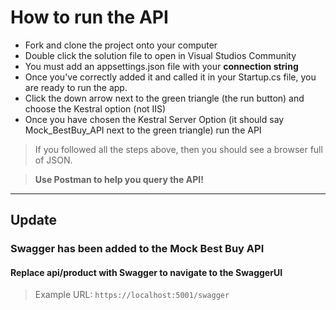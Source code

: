 # How to run the API

- Fork and clone the project onto your computer
- Double click the solution file to open in Visual Studios Community 
- You must add an appsettings.json file with your **connection string**
- Once you've correctly added it and called it in your Startup.cs file, you are ready to run the app.
- Click the down arrow next to the green triangle (the run button) and choose the Kestral option (not IIS)
- Once you have chosen the Kestral Server Option (it should say Mock_BestBuy_API next to the green triangle) run the API

> If you followed all the steps above, then you should see a browser full of JSON. 

> **Use Postman to help you query the API!**

----

## Update
### Swagger has been added to the Mock Best Buy API
#### Replace api/product with Swagger to navigate to the SwaggerUI

> Example URL: `https://localhost:5001/swagger`
